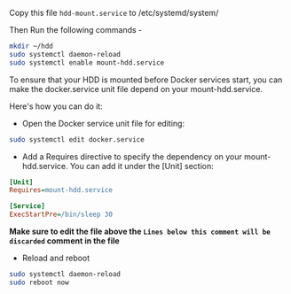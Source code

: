 Copy this file `hdd-mount.service` to /etc/systemd/system/


Then Run the following commands - 
```zsh
mkdir ~/hdd
sudo systemctl daemon-reload
sudo systemctl enable mount-hdd.service
```


To ensure that your HDD is mounted before Docker services start, you can make the docker.service unit file depend on your mount-hdd.service.

Here's how you can do it:

- Open the Docker service unit file for editing:

```zsh
sudo systemctl edit docker.service
```

- Add a Requires directive to specify the dependency on your mount-hdd.service. You can add it under the [Unit] section:

```ini
[Unit]
Requires=mount-hdd.service

[Service]
ExecStartPre=/bin/sleep 30
```

**Make sure to edit the file above the `Lines below this comment will be discarded` comment in the file**

- Reload and reboot

```zsh
sudo systemctl daemon-reload
sudo reboot now
```
